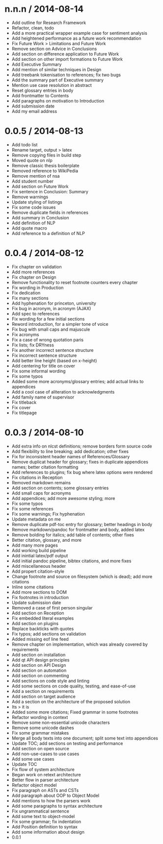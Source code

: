 
n.n.n / 2014-08-14
==================

 * Add outline for Research Framework
 * Refactor, clean, todo
 * Add a more practical wrapper example case for sentiment analysis
 * Add heightened performance as a future work recommendation
 * Fix Future Work > Limitations and Future Work
 * Remove section on Advice in Conclusions
 * Add section on difference application to Future Work
 * Add section on other import formations to Future Work
 * Add Executive Summary
 * Add mention of similar techniques in Design
 * Add treebank tokenisation to references; fix two bugs
 * Add the summary part of Executive summary
 * Mention use case resolution in abstract
 * Reset glossary entries in body
 * Add frontmatter to Contents
 * Add paragraphs on motivation to Introduction
 * Add submission date
 * Add my email address

0.0.5 / 2014-08-13
==================

 * Add todo list
 * Rename target, output > latex
 * Remove copying files in build step
 * Moved quote on nlp
 * Remove classic thesis boilerplate
 * Removed reference to WikiPedia
 * Remove mention of nsa
 * Add student number
 * Add section on Future Work
 * Fix sentence in Conclusion: Summary
 * Remove warnings
 * Update styling of listings
 * Fix some code issues
 * Remove duplicate fields in references
 * Add summary in Conclusion
 * Add definition of NLP
 * Add quote macro
 * Add reference to a definition of NLP

0.0.4 / 2014-08-12
==================

 * Fix chapter on validation
 * Add more references
 * Fix chapter on Design
 * Remove functionality to reset footnote counters every chapter
 * Fix wording in Production
 * Fix dedication
 * Fix many sections
 * Add hyphenation for princeton, university
 * Fix bug in acronym, in acronym (AJAX)
 * Add spec to references
 * Fix wording for a few initial sections
 * Reword introduction, for a simpler tone of voice
 * Fix bug with small caps and majuscule
 * Fix acronyms
 * Fix a case of wrong quotation paris
 * Fix lists; fix DRYness
 * Fix another incorrect sentence structure
 * Fix incorrect sentence structure
 * Add better line height (based on x-height)
 * Add centering for title on cover
 * Fix some informal wording
 * Fix some typos
 * Added some more acronyms/glossary entries; add actual links to appendices
 * Add a cool case of aliteration to acknowledgments
 * Add family name of supervisor
 * Fix titleback
 * Fix cover
 * Fix titlepage

0.0.3 / 2014-08-10
==================

 * Add extra info on nlcst definitions; remove borders form source code
 * Add flexibility to line breaking; add dedication; other fixes
 * Fix for inconsistent header names of References/Glossary
 * Remove duplicat header for glossary; fixes in duplicate appendices names; better citation formatting
 * Add references to plugins; fix bug where latex options were rendered
 * Fix citations in Reception
 * Removed markdown remains
 * Add section on contents; some glossary entries
 * Add small caps for acronyms
 * Add appendices; add more awesome styling; more
 * Fix some typos
 * Fix some references
 * Fix some warnings; Fix hyphenation
 * Update metadata on me
 * Remove duplicate pdf-toc entry for glossary; better headings in body
 * Remove markdown/pandoc for frontmatter and body, added latex
 * Remove bolding for italics; add table of contents; other fixes
 * Better citation, glossary, and more
 * Add many more pages
 * Add working build pipeline
 * Add inintial latex/pdf output
 * Add initial pandoc pipeline, bibtex citations, and more fixes
 * Add miscellaneous header
 * Add propert citation-style
 * Change footnote and source on filesystem (which is dead); add more citations
 * Inline some citations
 * Add more sections to DOM
 * Fix footnotes in introduction
 * Update submission date
 * Removed a case of first person singular
 * Add section on Reception
 * Fix embedded literal examples
 * Add section on plugins
 * Replace backticks with quotes
 * Fix typos; add sections on validation
 * Added missing eof line feed
 * Remove chapter on implementation, which was already covered by requirements
 * Add section on installation
 * Add qt API design principles
 * Add section on API Design
 * Add section on automation
 * Add section on commenting
 * Add sections on code style and linting
 * Add some sections on code quality, testing, and ease-of-use
 * Add a section on requirements
 * Add section on target audience
 * Add a section on the architecture of the proposed solution
 * Its > it is
 * Added some more citations; Fixed grammar in some footnotes
 * Refactor wording in context
 * Remove some non-essential unicode characters
 * Remove some unicode dashes
 * Fix some grammar mistakes
 * Merge all body texts into one document; split some text into appendices
 * Update TOC; add sections on testing and performance
 * Add section on open source
 * Add non-use-cases to use cases
 * Add some use cases
 * Update TOC
 * Fix flow of system architecture
 * Began work on retext architecture
 * Better flow in parser architecture
 * Refactor object model
 * Fix paragraph on ASTs and CSTs
 * Add paragraph about OOP to Object Model
 * Add mentions to how the parsers work
 * Add some paragraphs to syntax architecture
 * Fix ungrammatical sentence
 * Add some text to object-model
 * Fix some grammar; fix indentation
 * Add Position definition to syntax
 * Add some information about design
 * 0.0.1
